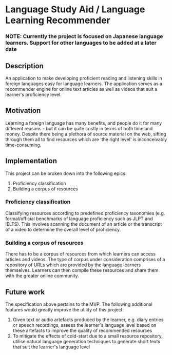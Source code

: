 # Language Study Aid / Language Learning Recommender

### NOTE: Currently the project is focused on Japanese language learners. Support for other languages to be added at a later date

## Description
An application to make developing proficient reading and listening skills in foreign languages easy for language learners. The application serves as a recommender engine for online text articles as well as videos that suit a learner's proficiency level.

## Motivation
Learning a foreign language has many benefits, and people do it for many different reasons - but it can be quite costly in terms of both time and money. Despite there being a plethora of source material on the web, sifting through them all to find resources which are 'the right level' is inconceivably time-consuming.

## Implementation
This project can be broken down into the following epics:
1. Proficiency classification
2. Building a corpus of resources

### Proficiency classification
Classifying resources according to predefined proficiency taxonomies (e.g. formal/official benchmarks of language proficiency such as JLPT and IELTS). This involves scanning the document of an article or the transcript of a video to determine the overall level of proficiency.

### Building a corpus of resources
There has to be a corpus of resources from which learners can access articles and videos. The type of corpus under consideration comprises of a repository of URLs which are provided by the language learners themselves. Learners can then compile these resources and share them with the greater online community.

## Future work
The specification above pertains to the MVP. The following additional features would greatly improve the utility of this project:
1. Given text or audio artefacts produced by the learner, e.g. diary entries or speech recordings, assess the learner's language level based on these artefacts to improve the quality of recommended resources
2. To mitigate the effects of cold-start due to a small resource repository, utilise natural language generation techniques to generate short texts that suit the learner's language level
